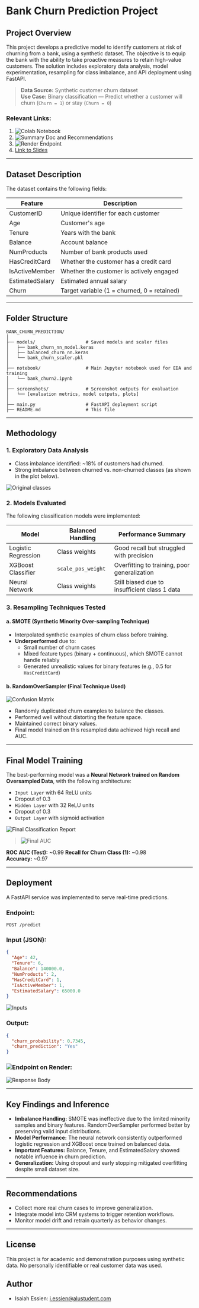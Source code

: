 # Bank Churn Prediction Project

## Project Overview

This project develops a predictive model to identify customers at risk of churning from a bank, using a synthetic dataset. The objective is to equip the bank with the ability to take proactive measures to retain high-value customers. The solution includes exploratory data analysis, model experimentation, resampling for class imbalance, and API deployment using FastAPI.

> **Data Source:** Synthetic customer churn dataset  
> **Use Case:** Binary classification — Predict whether a customer will churn (`Churn = 1`) or stay (`Churn = 0`)

### Relevant Links:
1. ![Colab Notebook](https://colab.research.google.com/drive/1BclDzvy0aqZXyEMtK-lm8gtPEH4cDj3p?usp=sharing)
2. ![Summary Doc and Recommendations](https://docs.google.com/document/d/1F2j6Uno26QYn7bIWX0Qj6vGlLdsZy9qPLIDOe1vGHHE/edit?usp=sharing)
3. ![Render Endpoint](https://bank-churn-anaysis-1.onrender.com/docs#/default/predict_churn_predict_post)
4. [Link to Slides](https://docs.google.com/presentation/d/1p7KIACpBcSEeY7Rt1q1tIcmRTx3SxFShUmQHep22BcI/edit?usp=sharing)

---

## Dataset Description

The dataset contains the following fields:

| Feature          | Description                                 |
|------------------|---------------------------------------------|
| CustomerID       | Unique identifier for each customer         |
| Age              | Customer's age                              |
| Tenure           | Years with the bank                         |
| Balance          | Account balance                             |
| NumProducts      | Number of bank products used                |
| HasCreditCard    | Whether the customer has a credit card      |
| IsActiveMember   | Whether the customer is actively engaged    |
| EstimatedSalary  | Estimated annual salary                     |
| Churn            | Target variable (1 = churned, 0 = retained) |

---

## Folder Structure

```
BANK_CHURN_PREDICTION/
│
├── models/                   # Saved models and scaler files
│   ├── bank_churn_nn_model.keras
│   ├── balanced_churn_nn.keras
│   └── bank_churn_scaler.pkl
│
├── notebook/                 # Main Jupyter notebook used for EDA and training
│   └── bank_churn2.ipynb
│
├── screenshots/              # Screenshot outputs for evaluation
│   └── [evaluation metrics, model outputs, plots]
│
├── main.py                   # FastAPI deployment script
├── README.md                 # This file
```

---

## Methodology

### 1. Exploratory Data Analysis
- Class imbalance identified: ~18% of customers had churned.
- Strong imbalance between churned vs. non-churned classes (as shown in the plot below).

![Original classes](./screenshots/orig_classes.png)

### 2. Models Evaluated
The following classification models were implemented:

| Model                | Balanced Handling | Performance Summary                          |
|----------------------|-------------------|-----------------------------------------------|
| Logistic Regression  | Class weights     | Good recall but struggled with precision      |
| XGBoost Classifier   | `scale_pos_weight`| Overfitting to training, poor generalization  |
| Neural Network       | Class weights     | Still biased due to insufficient class 1 data |

### 3. Resampling Techniques Tested

#### a. SMOTE (Synthetic Minority Over-sampling Technique)
- Interpolated synthetic examples of churn class before training.
- **Underperformed** due to:
  - Small number of churn cases
  - Mixed feature types (binary + continuous), which SMOTE cannot handle reliably
  - Generated unrealistic values for binary features (e.g., 0.5 for `HasCreditCard`)

#### b. RandomOverSampler (**Final Technique Used**)
![Confusion Matrix](./screenshots/ros_coffM.png)
- Randomly duplicated churn examples to balance the classes.
- Performed well without distorting the feature space.
- Maintained correct binary values.
- Final model trained on this resampled data achieved high recall and AUC.

---

## Final Model Training

The best-performing model was a **Neural Network trained on Random Oversampled Data**, with the following architecture:

- `Input Layer` with 64 ReLU units
- Dropout of 0.3
- `Hidden Layer` with 32 ReLU units
- Dropout of 0.3
- `Output Layer` with sigmoid activation

![Final Classification Report](./screenshots/ros_class_report.png)
>![Final AUC](./screenshots/ros_AUC.png)

**ROC AUC (Test):** ~0.99 
**Recall for Churn Class (1):** ~0.98  
**Accuracy:** ~0.97

---

## Deployment

A FastAPI service was implemented to serve real-time predictions.

### Endpoint:
```http
POST /predict
```

### Input (JSON):
```json
{
  "Age": 42,
  "Tenure": 6,
  "Balance": 140000.0,
  "NumProducts": 2,
  "HasCreditCard": 1,
  "IsActiveMember": 1,
  "EstimatedSalary": 65000.0
}
```
![Inputs](./screenshots/sample_body.png)

### Output:
```json
{
  "churn_probability": 0.7345,
  "churn_prediction": "Yes"
}

```
### ![Endpoint on Render:](https://bank-churn-anaysis-1.onrender.com/docs#/default/predict_churn_predict_post) 

![Response Body](/screenshots/response.png)

---

## Key Findings and Inference

- **Imbalance Handling:** SMOTE was ineffective due to the limited minority samples and binary features. RandomOverSampler performed better by preserving valid input distributions.
- **Model Performance:** The neural network consistently outperformed logistic regression and XGBoost once trained on balanced data.
- **Important Features:** Balance, Tenure, and EstimatedSalary showed notable influence in churn prediction.
- **Generalization:** Using dropout and early stopping mitigated overfitting despite small dataset size.

---

## Recommendations

- Collect more real churn cases to improve generalization.
- Integrate model into CRM systems to trigger retention workflows.
- Monitor model drift and retrain quarterly as behavior changes.

---

## License

This project is for academic and demonstration purposes using synthetic data. No personally identifiable or real customer data was used.


## Author
- Isaiah Essien: i.essien@alustudent.com